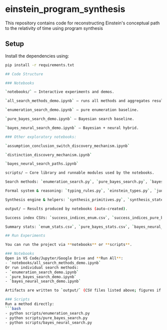 # einstein_program_synthesis
This repository contains code for reconstructing Einstein's conceptual path to the relativity of time using program synthesis

## Setup

Install the dependencies using:

```bash
pip install -r requirements.txt

## Code Structure

### Notebooks

`notebooks/` — Interactive experiments and demos.

`all_search_methods_demo.ipynb` — runs all methods and aggregates results.

`enumeration_search_demo.ipynb` — pure enumeration baseline.

`pure_bayes_search_demo.ipynb` — Bayesian search baseline.

`bayes_neural_search_demo.ipynb` — Bayesian + neural hybrid.

### Other exploratory notebooks: 

`assumption_conclusion_switch_discovery_mechanism.ipynb`

`distinction_discovery_mechanism.ipynb`

`bayes_neural_search_paths.ipynb`

scripts/ — Core library and runnable modules used by the notebooks.

Search methods: `enumeration_search.py`, `pure_bayes_search.py`, `bayes_neural_search.py`.

Formal system & reasoning: `typing_rules.py`, `einstein_types.py`, `judgments.py`, `context.py`.

Synthesis engine & helpers: `synthesis_primitives.py`, `synthesis_state.py`, `simplify.py`.

output/ — Results produced by notebooks (auto-created).

Success index CSVs: `success_indices_enum.csv`, `success_indices_pure_bayes.csv`, `success_indices_bayes_neural.csv` (IDs/problems solved by each method).

Summary stats: `enum_stats.csv`, `pure_bayes_stats.csv`, `bayes_neural_stats.csv` 

## Run Experiments

You can run the project via **notebooks** or **scripts**.

### Notebooks 
Open in VS Code/Jupyter/Google Drive and **Run All**:
- `notebooks/all_search_methods_demo.ipynb` 
Or run individual search methods:
- `enumeration_search_demo.ipynb`
- `pure_bayes_search_demo.ipynb`
- `bayes_neural_search_demo.ipynb`

Artifacts are written to `output/` (CSV files listed above; figures if plotting cells are enabled).

### Scripts 
Run a method directly:
```bash
- python scripts/enumeration_search.py
- python scripts/pure_bayes_search.py
- python scripts/bayes_neural_search.py